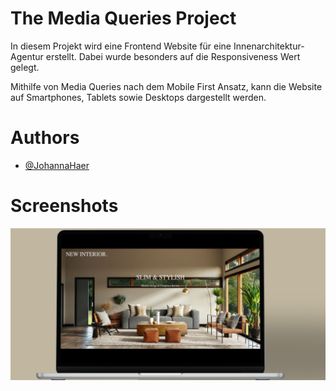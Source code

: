 # The Media Queries Project
In diesem Projekt wird eine Frontend Website für eine Innenarchitektur-Agentur erstellt. Dabei wurde besonders auf die Responsiveness Wert gelegt.

Mithilfe von Media Queries nach dem Mobile First Ansatz, kann die Website auf Smartphones, Tablets sowie Desktops dargestellt werden.

# Authors
- [@JohannaHaer](https://github.com/JohannaHaer)

# Screenshots
![Mockup Website Landingpage](./assets/img/1.png)